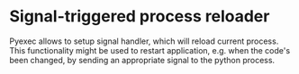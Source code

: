 Signal-triggered process reloader
=================================

Pyexec allows to setup signal handler, which will reload current process. This
functionality might be used to restart application, e.g. when the code's been
changed, by sending an appropriate signal to the python process.

